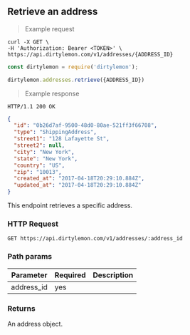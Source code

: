 ## Retrieve an address

> Example request

```shell
curl -X GET \
-H 'Authorization: Bearer <TOKEN>' \
https://api.dirtylemon.com/v1/addresses/{ADDRESS_ID}
```

```javascript
const dirtylemon = require('dirtylemon');

dirtylemon.addresses.retrieve({ADDRESS_ID})
```

> Example response

```http
HTTP/1.1 200 OK
```

```json
{
  "id": "0b26d7af-9500-48d0-80ae-521ff3f66708",
  "type": "ShippingAddress",
  "street1": "128 Lafayette St",
  "street2": null,
  "city": "New York",
  "state": "New York",
  "country": "US",
  "zip": "10013",
  "created_at": "2017-04-18T20:29:10.884Z",
  "updated_at": "2017-04-18T20:29:10.884Z"
}
```

This endpoint retrieves a specific address.

### HTTP Request

`GET https://api.dirtylemon.com/v1/addresses/:address_id`

### Path params

| Parameter | Required | Description |
| --------- | -------- | ------------|
| address_id | yes |  |

### Returns

An address object.
